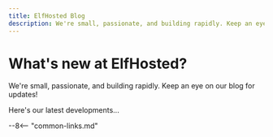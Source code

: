 ```yaml
---
title: ElfHosted Blog
description: We're small, passionate, and building rapidly. Keep an eye on our blog for updates!
---
```


# What's new at ElfHosted?

We're small, passionate, and building rapidly. Keep an eye on our blog for updates!

Here's our latest developments...

--8<-- "common-links.md"
